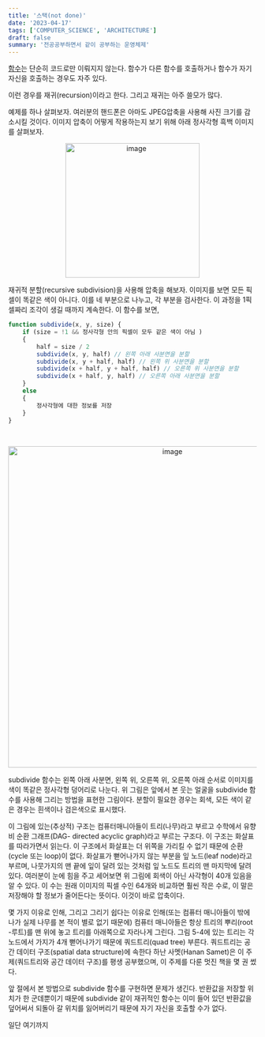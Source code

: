 ```yaml
---
title: '스택(not done)'
date: '2023-04-17'
tags: ['COMPUTER_SCIENCE', 'ARCHITECTURE']
draft: false
summary: '전공공부하면서 같이 공부하는 운영체제'
---
```


[함수](/blog/operation-system/computer/architecture/프로시저_서브루틴_함수)는 단순히 코드로만 이뤄지지 않는다. 함수가 다른 함수를 호출하거나 함수가 자기 자신을 호출하는 경우도
자주 있다.

이런 경우를 재귀(recursion)이라고 한다. 그리고 재귀는 아주 쓸모가 많다.

예제를 하나 살펴보자. 여러분의 핸드폰은 아마도 JPEG압축을 사용해 사진 크기를 감소시킬 것이다. 이미지 압축이 어떻게 작용하는지 보기 위해 아래 정사각형 흑백 이미지를 살펴보자.

<p align="center">
    <img width="272" alt="image" src="https://user-images.githubusercontent.com/105579811/232493825-a6bc6417-3539-442f-a216-5ffaeb9ae708.png"/>
</p>

재귀적 분할(recursive subdivision)을 사용해 압축을 해보자. 이미지를 보면 모든 픽셀이 똑같은 색이 아니다. 이를 네 부분으로 나누고, 각 부분을 검사한다. 이 과정을 1픽셀짜리 조각이 생길 때까지
계속한다. 이 함수를 보면,

```javascript
function subdivide(x, y, size) {
    if (size = !1 && 정사각형 안의 픽셀이 모두 같은 색이 아님 )
    {
        half = size / 2
        subdivide(x, y, half) // 왼쪽 아래 사분면을 분할
        subdivide(x, y + half, half) // 왼쪽 위 사분면을 분할
        subdivide(x + half, y + half, half) // 오른쪽 위 사분면을 분할
        subdivide(x + half, y, half) // 오른쪽 아래 사분면을 분할
    }
    else
    {
        정사각형에 대한 정보를 저장
    }
}
```

<br/>

<p align="center">
    <img width="650" alt="image" src="https://user-images.githubusercontent.com/105579811/232495238-4767f6c5-efa8-4699-be1e-5469fe3e8072.png"/>
</p>

subdivide 함수는 왼쪽 아래 사분면, 왼쪽 위, 오른쪽 위, 오른쪽 아래 순서로 이미지를 색이 똑같은 정사각형 덩어리로 나눈다. 위 그림은 앞에서 본 웃는 얼굴을 subdivide 함수를 사용해 그리는 방법을
표현한 그림이다. 분할이 필요한 경우는 회색, 모든 색이 같은 경우는 흰색이나 검은색으로 표시했다.

이 그림에 있는(추상적) 구조는 컴퓨터매니아들이 트리(나무)라고 부르고 수학에서 유향비 순환 그래프(DAG- directed acyclic graph)라고 부르는 구조다. 이 구조는 화살표를 따라가면서 읽는다.
이 구조에서 화살표는 더 위쪽을 가리킬 수 없기 때문에 순환(cycle 또는 loop)이 없다. 화살표가 뻗어나가지 않는 부분을 잎 노드(leaf node)라고 부르며, 나뭇가지의 맨 끝에 잎이 달려 있는 것처럼 잎 노드도 트리의 맨 마지막에 달려 있다. 여러분이 눈에 힘을 주고 세어보면 위 그림에 회색이 아닌 사각형이 40개 있음을 알 수 있다. 이 수는 원래 이미지의 픽셀 수인 64개와 비교하면 훨씬 작은 수로, 이 말은 저장해야 할 정보가 줄어든다는 뜻이다. 이것이 바로 압축이다.

몇 가지 이유로 인해, 그리고 그리기 쉽다는 이유로 인해(또는 컴퓨터 매니아들이 밖에 나가 실제 나무를 본 적이 별로 없기 때문에) 컴퓨터 매니아들은 항상 트리의 뿌리(root -루트)를 맨 위에 놓고 트리를 아래쪽으로 자라나게 그린다. 그림 5-4에 있는 트리는 각 노드에서 가지가 4개 뻗어나가기 때문에 쿼드트리(quad tree) 부른다. 쿼드트리는 공간 데이터 구조(spatial data structure)에 속한다 하난 사멧(Hanan Samet)은 이 주제(쿼드트리와 공간 데이터 구조)를 평생 공부했으며, 이 주제를 다룬 멋진 책을 몇 권 썼다.

앞 절에서 본 방법으로 subdivide 함수를 구현하면 문제가 생긴다. 반환값을 저장할 위치가 한 군데뿐이기 때문에 subdivide 같이 재귀적인 함수는 이미 들어 있던 반환값을 덮어써서 되돌아 갈 위치를 잃어버리기 때문에 자기 자신을 호출할 수가 없다.

일단 여기까지
